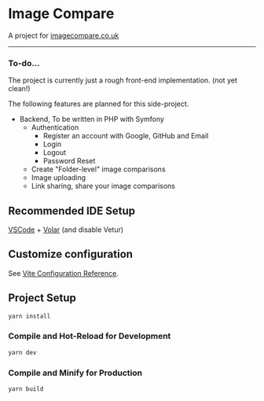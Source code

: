 # Image Compare

A project for [imagecompare.co.uk](imagecompare.co.uk)

---

### To-do...

The project is currently just a rough front-end implementation. (not yet clean!)

The following features are planned for this side-project.

* Backend, To be written in PHP with Symfony
  * Authentication
    * Register an account with Google, GitHub and Email
    * Login
    * Logout
    * Password Reset
  * Create "Folder-level" image comparisons
  * Image uploading
  * Link sharing, share your image comparisons

## Recommended IDE Setup

[VSCode](https://code.visualstudio.com/) + [Volar](https://marketplace.visualstudio.com/items?itemName=Vue.volar) (and disable Vetur)

## Customize configuration

See [Vite Configuration Reference](https://vitejs.dev/config/).

## Project Setup

```sh
yarn install
```

### Compile and Hot-Reload for Development

```sh
yarn dev
```

### Compile and Minify for Production

```sh
yarn build
```

